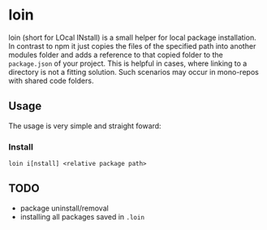 # loin
loin (short for LOcal INstall) is a small helper for local package installation.
In contrast to npm it just copies the files of the specified path into another modules folder and adds a reference to that copied folder to the `package.json` of your project.
This is helpful in cases, where linking to a directory is not a fitting solution.
Such scenarios may occur in mono-repos with shared code folders.

## Usage
The usage is very simple and straight foward:

### Install

`loin i[nstall] <relative package path>`

## TODO
- package uninstall/removal
- installing all packages saved in `.loin`